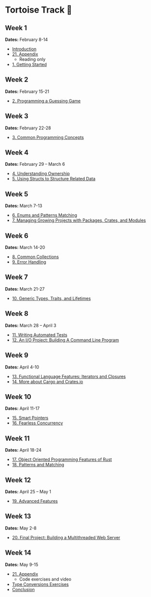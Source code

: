 # Tortoise Track 🐢

## Week 1

**Dates:** February 8-14

- [Introduction](../curriculum/0_introduction.md)
- [21. Appendix](../curriculum/21_appendix.md)
  - Reading only
- [1. Getting Started](../curriculum/1_getting_started.md)

## Week 2

**Dates:** February 15-21

- [2. Programming a Guessing Game](../curriculum/2_programming_a_guessing_game.md)

## Week 3

**Dates:** February 22-28

- [3. Common Programming Concepts](../curriculum/3_common_programming_concepts.md)

## Week 4

**Dates:** February 29 – March 6

- [4. Understanding Ownership](../curriculum/4_understanding_ownership.md)
- [5. Using Structs to Structure Related Data](../curriculum/5_using_structs_to_structure_related_data.md)

## Week 5

**Dates:** March 7-13

- [6. Enums and Patterns Matching](../curriculum/6_enums_and_pattern_matching.md)
- [7. Managing Growing Projects with Packages, Crates, and Modules](../curriculum/7_managing_growing_projects_with_packages_crates_and_modules.md)

## Week 6

**Dates:** March 14-20

- [8. Common Collections](../curriculum/8_common_collections.md)
- [9. Error Handling](../curriculum/9_error_handling.md)

## Week 7

**Dates:** March 21-27

- [10. Generic Types, Traits, and Lifetimes](../curriculum/10_generic_types_traits_and_lifetimes.md)

## Week 8

**Dates:** March 28 – April 3

- [11. Writing Automated Tests](../curriculum/11_writing_automated_tests.md)
- [12. An I/O Project: Building A Command Line Program](../curriculum/12_an_io_project.md)

## Week 9

**Dates:** April 4-10

- [13. Functional Language Features: Iterators and Closures](../curriculum/13_functional_language_features.md)
- [14. More about Cargo and Crates.io](../curriculum/14_more_about_cargo_and_crates.md)

## Week 10

**Dates:** April 11-17

- [15. Smart Pointers](../curriculum/15_smart_pointers.md)
- [16. Fearless Concurrency](../curriculum/16_fearless_concurrency.md)

## Week 11

**Dates:** April 18-24

- [17. Object Oriented Programming Features of Rust](../curriculum/17_object_oriented_programming_features_of_rust.md)
- [18. Patterns and Matching](../curriculum/18_patterns_and_matching.md)

## Week 12

**Dates:** April 25 – May 1

- [19. Advanced Features](../curriculum/19_advanced_features.md)

## Week 13

**Dates:** May 2-8

- [20. Final Project: Building a Multithreaded Web Server](../curriculum/20_final_project.md)

## Week 14

**Dates:** May 9-15

- [21. Appendix](../curriculum/21_appendix.md)
  - Code exercises and video
- [Type Conversions Exercises](../curriculum/22_type_conversions.md)
- [Conclusion](../curriculum/23_conclusion.md)
